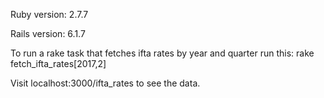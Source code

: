 Ruby version: 2.7.7

Rails version: 6.1.7


To run a rake task that fetches ifta rates by year and quarter run this:
rake fetch_ifta_rates\[2017,2\]

Visit localhost:3000/ifta_rates to see the data.
